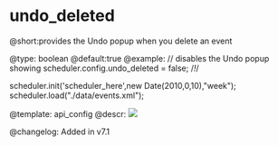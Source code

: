 undo_deleted
=============

@short:provides the Undo popup when you delete an event 
	

@type: boolean
@default:true
@example:
// disables the Undo popup showing
scheduler.config.undo_deleted = false; /*!*/

scheduler.init('scheduler_here',new Date(2010,0,10),"week");
scheduler.load("./data/events.xml");

@template:	api_config
@descr:
<img src="api/undo_deleted_config.png"/>

@changelog:
Added in v7.1